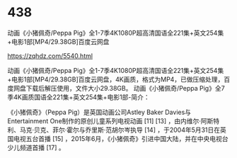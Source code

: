 # 438
动画《小猪佩奇/Peppa Pig》全1-7季4K1080P超高清国语全221集+英文254集+电影1部[MP4/29.38GB]百度云网盘

https://zqhdz.com/5540.html

动画《小猪佩奇/Peppa Pig》全1-7季4K1080P超高清国语全221集+英文254集+电影1部[MP4/29.38GB]百度云网盘，4K画质，格式为MP4，已做压缩处理，百度网盘下载后解压使用，文件大小29.38GB。
动画《小猪佩奇/Peppa Pig》全7季4K画质国语全221集+英文254集+电影1部-简介：

《小猪佩奇》（Peppa Pig）是英国动画公司Astley Baker Davies与Entertainment One制作的原创儿童系列电视动画 [11]  [13]  ，由内维尔·阿斯特利、马克·贝克、菲尔·霍尔与乔里斯·范胡尔岑执导 [14]  ，于2004年5月31日在英国电视五台首播 [15]  ，2015年6月，《小猪佩奇》引进中国大陆，并在中央电视台少儿频道首播 [17]  。
